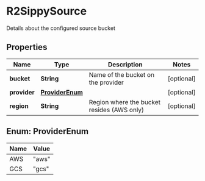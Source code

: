 

# R2SippySource

Details about the configured source bucket

## Properties

| Name | Type | Description | Notes |
|------------ | ------------- | ------------- | -------------|
|**bucket** | **String** | Name of the bucket on the provider |  [optional] |
|**provider** | [**ProviderEnum**](#ProviderEnum) |  |  [optional] |
|**region** | **String** | Region where the bucket resides (AWS only) |  [optional] |



## Enum: ProviderEnum

| Name | Value |
|---- | -----|
| AWS | &quot;aws&quot; |
| GCS | &quot;gcs&quot; |



